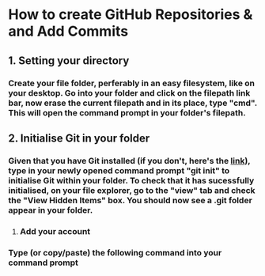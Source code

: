 # __How to create GitHub Repositories & and Add Commits__
## 1. Setting your directory
### Create your file folder, perferably in an easy filesystem, like on your desktop. Go into your folder and click on the filepath link bar, now erase the current filepath and in its place, type "cmd". This will open the command prompt in your folder's filepath.

## 2.  Initialise Git in your folder
### Given that you have Git installed (if you don't, here's the [link](https://git-scm.com/downloads)), type in your newly opened command prompt "git init" to initialise Git within your folder. To check that it has sucessfully initialised, on your file explorer, go to the "view" tab and check the "View Hidden Items" box. You should now see a .git folder appear in your folder.

1. ### Add your account
### Type (or copy/paste) the following command into your command prompt